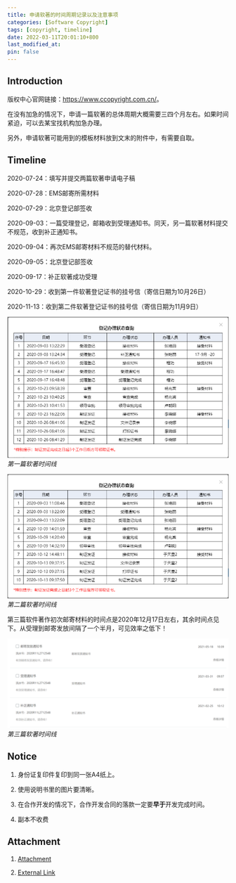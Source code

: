 ```yaml
---
title: 申请软著的时间周期记录以及注意事项
categories: [Software Copyright]
tags: [copyright, timeline]
date: 2022-03-11T20:01:10+800
last_modified_at: 
pin: false
---
```


## Introduction

版权中心官网链接：<https://www.ccopyright.com.cn/>。

在没有加急的情况下，申请一篇软著的总体周期大概需要三四个月左右。如果时间紧迫，可以去某宝找机构加急办理。

另外，申请软著可能用到的模板材料放到文末的附件中，有需要自取。

## Timeline

2020-07-24：填写并提交两篇软著申请电子稿

2020-07-28：EMS邮寄所需材料

2020-07-29：北京登记部签收

2020-09-03：一篇受理登记，邮箱收到受理通知书。同天，另一篇软著材料提交不规范，收到补正通知书。

2020-09-04：再次EMS邮寄材料不规范的替代材料。

2020-09-05：北京登记部签收

2020-09-17：补正软著成功受理

2020-10-29：收到第一件软著登记证书的挂号信（寄信日期为10月26日）

2020-11-13：收到第二件软著登记证书的挂号信（寄信日期为11月9日）

![](/images/posts/5-1.png)
_第一篇软著时间线_

![](/images/posts/5-2.png)
_第二篇软著时间线_

第三篇软件著作初次邮寄材料的时间点是2020年12月17日左右，其余时间点见下。从受理到邮寄发放间隔了一个半月，可见效率之低下！

![](/images/posts/5-3.png)
_第三篇软著时间线_

## Notice

1. 身份证复印件复印到同一张A4纸上。

2. 使用说明书里的图片要清晰。

3. 在合作开发的情况下，合作开发合同的落款一定要**早于**开发完成时间。

4. 副本不收费

## Attachment

1. [Attachment](/assets/attachment/Software_copyright.zip)

2. [External Link](https://github.com/AlexanderZhou01/China-software-copyright)